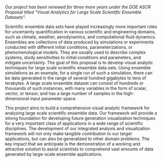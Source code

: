 *Our project has been renewed for three more years under the DOE ASCR Proposal
 titled "Visual Analytics for Large Scale Scientific Ensemble Datasets".*

Scientific ensemble data sets have played increasingly more important roles for
uncertainty quantification in various scientific and engineering domains, such
as climate, weather, aerodynamics, and computational fluid dynamics.  Ensembles
are collections of data produced by simulations or experiments conducted with
different initial conditions, parameterizations, or phenomenological models.
They are usually used to describe complex systems, study sensitivities to
initial conditions and parameters, and mitigate uncertainty. The goal of this
proposal is to develop visual analytic techniques for large scale scientific
ensemble data sets. Using ensemble simulations as an example, for a single run
of such a simulation, there can be data generated in the range of several
hundred gigabytes to tens of terabytes. A large scale ensemble dataset can
consist of hundreds or thousands of such instances, with many variables in the
form of scalar, vector, or tensor, and has a large number of samples in the
high-dimensional input parameter space.

This project aims to build a comprehensive visual analytic framework for
analyzing large scale scientific ensemble data. Our framework will provide a
strong foundation for developing future generation visualization techniques for
a very important class of applications in a wide range of scientific
disciplines. The development of our integrated analysis and visualization
framework will not only make tangible contribution to our target applications,
but can also be generalized to other domain problems. The key impact that we
anticipate is the demonstration of a working and attractive solution to assist
scientists to comprehend vast amounts of data generated by large-scale ensemble
applications.
